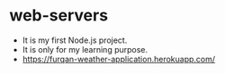 # web-servers

- It is my first Node.js project.
- It is only for my learning purpose.
- https://furqan-weather-application.herokuapp.com/
